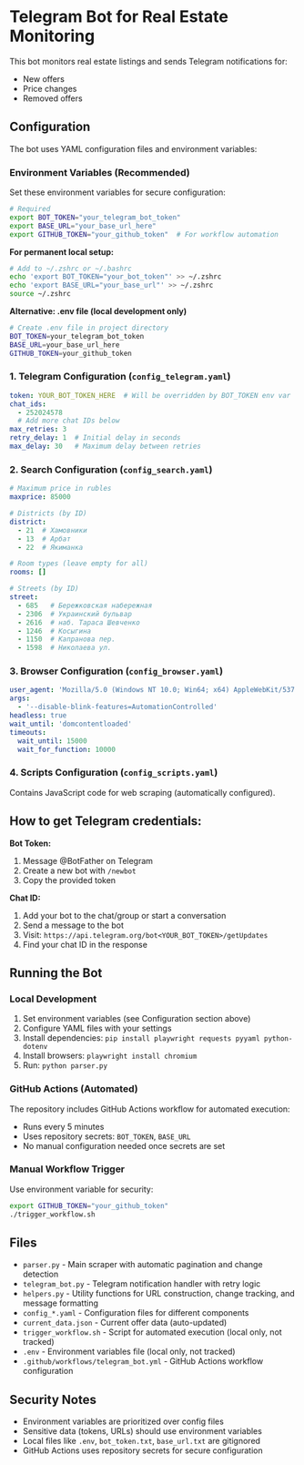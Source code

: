 # Telegram Bot for Real Estate Monitoring

This bot monitors real estate listings and sends Telegram notifications for:
- New offers
- Price changes
- Removed offers

## Configuration

The bot uses YAML configuration files and environment variables:

### Environment Variables (Recommended)

Set these environment variables for secure configuration:

```bash
# Required
export BOT_TOKEN="your_telegram_bot_token"
export BASE_URL="your_base_url_here"
export GITHUB_TOKEN="your_github_token"  # For workflow automation
```

**For permanent local setup:**
```bash
# Add to ~/.zshrc or ~/.bashrc
echo 'export BOT_TOKEN="your_bot_token"' >> ~/.zshrc
echo 'export BASE_URL="your_base_url"' >> ~/.zshrc
source ~/.zshrc
```

**Alternative: .env file (local development only)**
```bash
# Create .env file in project directory
BOT_TOKEN=your_telegram_bot_token
BASE_URL=your_base_url_here
GITHUB_TOKEN=your_github_token
```

### 1. Telegram Configuration (`config_telegram.yaml`)
```yaml
token: YOUR_BOT_TOKEN_HERE  # Will be overridden by BOT_TOKEN env var
chat_ids:
  - 252024578
  # Add more chat IDs below
max_retries: 3
retry_delay: 1  # Initial delay in seconds
max_delay: 30   # Maximum delay between retries
```

### 2. Search Configuration (`config_search.yaml`)
```yaml
# Maximum price in rubles
maxprice: 85000

# Districts (by ID)
district:
  - 21  # Хамовники
  - 13  # Арбат
  - 22  # Якиманка

# Room types (leave empty for all)
rooms: []

# Streets (by ID)
street: 
  - 685   # Бережковская набережная
  - 2306  # Украинский бульвар
  - 2616  # наб. Тараса Шевченко
  - 1246  # Косыгина
  - 1150  # Капранова пер.
  - 1598  # Николаева ул.
```

### 3. Browser Configuration (`config_browser.yaml`)
```yaml
user_agent: 'Mozilla/5.0 (Windows NT 10.0; Win64; x64) AppleWebKit/537.36'
args:
  - '--disable-blink-features=AutomationControlled'
headless: true
wait_until: 'domcontentloaded'
timeouts:
  wait_until: 15000
  wait_for_function: 10000
```

### 4. Scripts Configuration (`config_scripts.yaml`)
Contains JavaScript code for web scraping (automatically configured).

## How to get Telegram credentials:

**Bot Token:**
1. Message @BotFather on Telegram
2. Create a new bot with `/newbot`
3. Copy the provided token

**Chat ID:**
1. Add your bot to the chat/group or start a conversation
2. Send a message to the bot
3. Visit: `https://api.telegram.org/bot<YOUR_BOT_TOKEN>/getUpdates`
4. Find your chat ID in the response

## Running the Bot

### Local Development
1. Set environment variables (see Configuration section above)
2. Configure YAML files with your settings
3. Install dependencies: `pip install playwright requests pyyaml python-dotenv`
4. Install browsers: `playwright install chromium`
5. Run: `python parser.py`

### GitHub Actions (Automated)
The repository includes GitHub Actions workflow for automated execution:
- Runs every 5 minutes
- Uses repository secrets: `BOT_TOKEN`, `BASE_URL`
- No manual configuration needed once secrets are set

### Manual Workflow Trigger
Use environment variable for security:
```bash
export GITHUB_TOKEN="your_github_token"
./trigger_workflow.sh
```

## Files

- `parser.py` - Main scraper with automatic pagination and change detection
- `telegram_bot.py` - Telegram notification handler with retry logic
- `helpers.py` - Utility functions for URL construction, change tracking, and message formatting
- `config_*.yaml` - Configuration files for different components
- `current_data.json` - Current offer data (auto-updated)
- `trigger_workflow.sh` - Script for automated execution (local only, not tracked)
- `.env` - Environment variables file (local only, not tracked)
- `.github/workflows/telegram_bot.yml` - GitHub Actions workflow configuration

## Security Notes

- Environment variables are prioritized over config files
- Sensitive data (tokens, URLs) should use environment variables
- Local files like `.env`, `bot_token.txt`, `base_url.txt` are gitignored
- GitHub Actions uses repository secrets for secure configuration